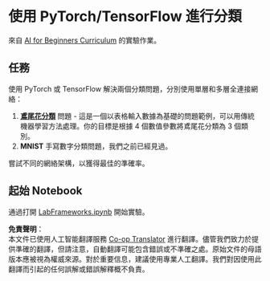 <!--
CO_OP_TRANSLATOR_METADATA:
{
  "original_hash": "e452d897efb9a89700f41021834cf6e5",
  "translation_date": "2025-08-24T22:10:04+00:00",
  "source_file": "lessons/3-NeuralNetworks/05-Frameworks/lab/README.md",
  "language_code": "hk"
}
-->
# 使用 PyTorch/TensorFlow 進行分類

來自 [AI for Beginners Curriculum](https://github.com/microsoft/ai-for-beginners) 的實驗作業。

## 任務

使用 PyTorch 或 TensorFlow 解決兩個分類問題，分別使用單層和多層全連接網絡：

1. **[鳶尾花分類](https://en.wikipedia.org/wiki/Iris_flower_data_set)** 問題 - 這是一個以表格輸入數據為基礎的問題範例，可以用傳統機器學習方法處理。你的目標是根據 4 個數值參數將鳶尾花分類為 3 個類別。
2. **MNIST** 手寫數字分類問題，我們之前已經見過。

嘗試不同的網絡架構，以獲得最佳的準確率。

## 起始 Notebook

通過打開 [LabFrameworks.ipynb](../../../../../../lessons/3-NeuralNetworks/05-Frameworks/lab/LabFrameworks.ipynb) 開始實驗。

**免責聲明**：  
本文件已使用人工智能翻譯服務 [Co-op Translator](https://github.com/Azure/co-op-translator) 進行翻譯。儘管我們致力於提供準確的翻譯，但請注意，自動翻譯可能包含錯誤或不準確之處。原始文件的母語版本應被視為權威來源。對於重要信息，建議使用專業人工翻譯。我們對因使用此翻譯而引起的任何誤解或錯誤解釋概不負責。